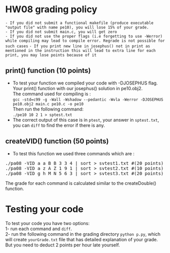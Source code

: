 # HW08 grading policy

`- If you did not submit a functional makefile (produce executable "output file" with name pe10), you will lose 15% of your grade.` <br>
`- If you did not submit main.c, you will get zero` <br>
`- If you did not use the proper flags (i.e forgetting to use -Werror) while compiling may lead to compile error. Regrade is not possible for such cases`
`- If you print new line in josephus() not in print as mentioned in the instruction this will lead to extra line for each print, you may lose points because of it`

## print() function (10 points)
- To test your function we compiled your code with -DJOSEPHUS flag. Your print() function with our josephus() solution in pe10.obj2.</br>
The command used for compiling is : </br>
`gcc -std=c99 -g -Wall -Wshadow --pedantic -Wvla -Werror -DJOSEPHUS pe10.obj2 main.c pe10.c -o pe10`</br>
Then run the following command:</br>
`./pe10 10 2 1 > sptest.txt`</br>
- The correct output of this case is in `ptest`, your answer in `sptest.txt`, you can `diff` to find the error if there is any.</br>


	
## createVID() function (50 points)
- To test this function we used three commands which are : 
<pre>
./pa08 -VID a a B B 3 3 4 | sort > svtest1.txt #(20 points) #right output in vtest1
./pa08 -VID a z A Z 1 9 1 | sort > svtest2.txt #(10 points) #right output in vtest2
./pa08 -VID g h M N 5 6 3 | sort > svtest3.txt #(20 points) #right output in vtest3
</pre>

The grade for each command is calculated similar to the createDouble() function.

# Testing your code

To test your code you have two options: <br>
1- run each command and `diff`. <br>
2- run the following command in the grading directory `python p.py`, which will create `yourGrade.txt` file that has detailed explanation of your grade. But you need to deduct 2 points per hour late yourself.



